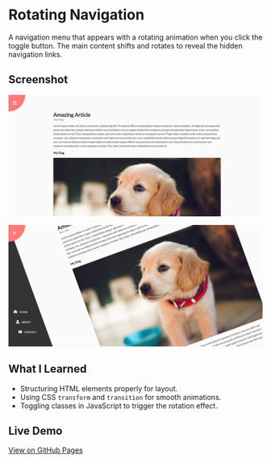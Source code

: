 # Rotating Navigation

A navigation menu that appears with a rotating animation when you click the toggle button. The main content shifts and rotates to reveal the hidden navigation links.

## Screenshot
![Rotating Navigation Screenshot](screenshot.png)

![Rotating Navigation Screenshot](screenshot2.png)

## What I Learned
- Structuring HTML elements properly for layout.
- Using CSS `transform` and `transition` for smooth animations.
- Toggling classes in JavaScript to trigger the rotation effect.

## Live Demo
[View on GitHub Pages](https://augusta08.github.io/50-projects-50-days/03-rotating-navigation)
